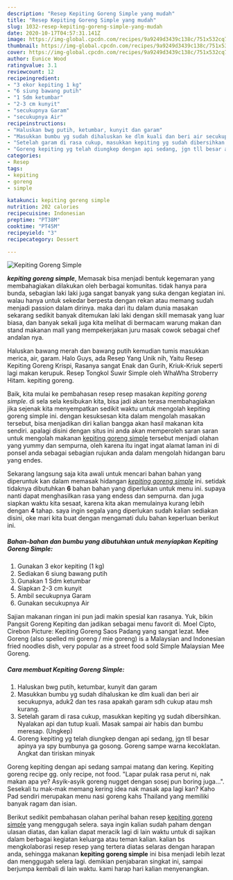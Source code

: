 ```yaml
---
description: "Resep Kepiting Goreng Simple yang mudah"
title: "Resep Kepiting Goreng Simple yang mudah"
slug: 1032-resep-kepiting-goreng-simple-yang-mudah
date: 2020-10-17T04:57:31.141Z
image: https://img-global.cpcdn.com/recipes/9a9249d3439c138c/751x532cq70/kepiting-goreng-simple-foto-resep-utama.jpg
thumbnail: https://img-global.cpcdn.com/recipes/9a9249d3439c138c/751x532cq70/kepiting-goreng-simple-foto-resep-utama.jpg
cover: https://img-global.cpcdn.com/recipes/9a9249d3439c138c/751x532cq70/kepiting-goreng-simple-foto-resep-utama.jpg
author: Eunice Wood
ratingvalue: 3.1
reviewcount: 12
recipeingredient:
- "3 ekor kepiting 1 kg"
- "6 siung bawang putih"
- "1 Sdm ketumbar"
- "2-3 cm kunyit"
- "secukupnya Garam"
- "secukupnya Air"
recipeinstructions:
- "Haluskan bwg putih, ketumbar, kunyit dan garam"
- "Masukkan bumbu yg sudah dihaluskan ke dlm kuali dan beri air secukupnya, aduk2 dan tes rasa apakah garam sdh cukup atau msh kurang."
- "Setelah garam di rasa cukup, masukkan kepiting yg sudah dibersihkan.  Nyalakan api dan tutup kuali. Masak sampai air habis dan bumbu meresap. (Ungkep)"
- "Goreng kepiting yg telah diungkep dengan api sedang, jgn tll besar apinya ya spy bumbunya ga gosong. Goreng sampe warna kecoklatan. Angkat dan tiriskan minyak"
categories:
- Resep
tags:
- kepiting
- goreng
- simple

katakunci: kepiting goreng simple 
nutrition: 202 calories
recipecuisine: Indonesian
preptime: "PT38M"
cooktime: "PT45M"
recipeyield: "3"
recipecategory: Dessert

---
```



![Kepiting Goreng Simple](https://img-global.cpcdn.com/recipes/9a9249d3439c138c/751x532cq70/kepiting-goreng-simple-foto-resep-utama.jpg)

<b><i>kepiting goreng simple</i></b>, Memasak bisa menjadi bentuk kegemaran yang membahagiakan dilakukan oleh berbagai komunitas. tidak hanya para bunda, sebagian laki laki juga sangat banyak yang suka dengan kegiatan ini. walau hanya untuk sekedar berpesta dengan rekan atau memang sudah menjadi passion dalam dirinya. maka dari itu dalam dunia masakan sekarang sedikit banyak ditemukan laki laki dengan skill memasak yang luar biasa, dan banyak sekali juga kita melihat di bermacam warung makan dan stand makanan mall yang mempekerjakan juru masak cowok sebagai chef andalan nya.

Haluskan bawang merah dan bawang putih kemudian tumis masukkan merica, air, garam. Halo Guys, ada Resep Yang Unik nih, Yaitu Resep Kepiting Goreng Krispi, Rasanya sangat Enak dan Gurih, Kriuk-Kriuk seperti lagi makan kerupuk. Resep Tongkol Suwir Simple oleh WhaWha Stroberry Hitam. kepiting goreng.

Baik, kita mulai ke pembahasan resep resep masakan <i>kepiting goreng simple</i>. di sela sela kesibukan kita, bisa jadi akan terasa membahagiakan jika sejenak kita menyempatkan sedikit waktu untuk mengolah kepiting goreng simple ini. dengan kesuksesan kita dalam mengolah masakan tersebut, bisa menjadikan diri kalian bangga akan hasil makanan kita sendiri. apalagi disini dengan situs ini anda akan memperoleh saran saran untuk mengolah makanan <u>kepiting goreng simple</u> tersebut menjadi olahan yang yummy dan sempurna, oleh karena itu ingat ingat alamat laman ini di ponsel anda sebagai sebagian rujukan anda dalam mengolah hidangan baru yang endes.


Sekarang langsung saja kita awali untuk mencari bahan bahan yang diperuntuk kan dalam memasak hidangan <u><i>kepiting goreng simple</i></u> ini. setidak tidaknya dibutuhkan <b>6</b> bahan bahan yang diperlukan untuk menu ini. supaya nanti dapat menghasilkan rasa yang endess dan sempurna. dan juga siapkan waktu kita sesaat, karena kita akan memulainya kurang lebih dengan <b>4</b> tahap. saya ingin segala yang diperlukan sudah kalian sediakan disini, oke mari kita buat dengan mengamati dulu bahan keperluan berikut ini.

<!--inarticleads1-->

##### Bahan-bahan dan bumbu yang dibutuhkan untuk menyiapkan Kepiting Goreng Simple:

1. Gunakan 3 ekor kepiting (1 kg)
1. Sediakan 6 siung bawang putih
1. Gunakan 1 Sdm ketumbar
1. Siapkan 2-3 cm kunyit
1. Ambil secukupnya Garam
1. Gunakan secukupnya Air


Sajian makanan ringan ini pun jadi makin spesial kan rasanya. Yuk, bikin Pangsit Goreng Kepiting dan jadikan sebagai menu favorit di. Moel Cipto, Cirebon Picture: Kepiting Goreng Saos Padang yang sangat lezat. Mee Goreng (also spelled mi goreng / mie goreng) is a Malaysian and Indonesian fried noodles dish, very popular as a street food sold Simple Malaysian Mee Goreng. 

<!--inarticleads2-->

##### Cara membuat Kepiting Goreng Simple:

1. Haluskan bwg putih, ketumbar, kunyit dan garam
1. Masukkan bumbu yg sudah dihaluskan ke dlm kuali dan beri air secukupnya, aduk2 dan tes rasa apakah garam sdh cukup atau msh kurang.
1. Setelah garam di rasa cukup, masukkan kepiting yg sudah dibersihkan.  Nyalakan api dan tutup kuali. Masak sampai air habis dan bumbu meresap. (Ungkep)
1. Goreng kepiting yg telah diungkep dengan api sedang, jgn tll besar apinya ya spy bumbunya ga gosong. Goreng sampe warna kecoklatan. Angkat dan tiriskan minyak


Goreng kepiting dengan api sedang sampai matang dan kering. Kepiting goreng recipe gg. only recipe, not food. &#34;Lapar pulak rasa perut ni, nak makan apa ye? Asyik-asyik goreng nugget dengan sosej pun boring juga…&#34;. Sesekali tu mak-mak memang kering idea nak masak apa lagi kan? Kaho Pad sendiri merupakan menu nasi goreng kahs Thailand yang memiliki banyak ragam dan isian. 

Berikut sedikit pembahasan olahan perihal bahan resep <u>kepiting goreng simple</u> yang menggugah selera. saya ingin kalian sudah paham dengan ulasan diatas, dan kalian dapat meracik lagi di lain waktu untuk di sajikan dalam berbagai kegiatan keluarga atau teman kalian. kalian bs mengkolaborasi resep resep yang tertera diatas selaras dengan harapan anda, sehingga makanan <b>kepiting goreng simple</b> ini bisa menjadi lebih lezat dan menggugah selera lagi. demikian penjabaran singkat ini, sampai berjumpa kembali di lain waktu. kami harap hari kalian menyenangkan.
